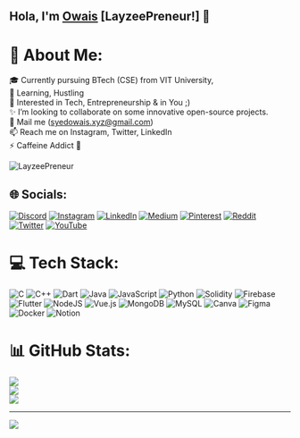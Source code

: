 ## Hola, I'm <a href="https://bit.ly/0wais">Owais</a> [LayzeePreneur!] 👋

# 💫 About Me:
🎓 Currently pursuing BTech (CSE) from VIT University,<br>🌱 Learning, Hustling<br>👀 Interested in Tech, Entrepreneurship & in You ;)<br>✨ I’m looking to collaborate on some innovative open-source projects.<br>💬 Mail me (syedowais.xyz@gmail.com)<br>📫 Reach me on Instagram, Twitter, LinkedIn<br>⚡ Caffeine Addict 👾

<p align="left"> <img src="https://komarev.com/ghpvc/?username=LayzeePreneur&label=Views&color=blue&style=plastic" alt="LayzeePreneur" /> </p>

## 🌐 Socials:
[![Discord](https://img.shields.io/badge/Discord-%237289DA.svg?logo=discord&logoColor=white)](htttps://discord.gg/CGGefNEP5S) [![Instagram](https://img.shields.io/badge/Instagram-%23E4405F.svg?logo=Instagram&logoColor=white)](https://instagram.com/syed_0wais) [![LinkedIn](https://img.shields.io/badge/LinkedIn-%230077B5.svg?logo=linkedin&logoColor=white)](https://linkedin.com/in/syed-0wais) [![Medium](https://img.shields.io/badge/Medium-12100E?logo=medium&logoColor=white)](https://medium.com/@LayzeePreneur) [![Pinterest](https://img.shields.io/badge/Pinterest-%23E60023.svg?logo=Pinterest&logoColor=white)](https://pinterest.com/LayzeePreneur) [![Reddit](https://img.shields.io/badge/Reddit-%23FF4500.svg?logo=Reddit&logoColor=white)](https://reddit.com/user/LayzeePreneur) [![Twitter](https://img.shields.io/badge/Twitter-%231DA1F2.svg?logo=Twitter&logoColor=white)](https://twitter.com/LayzeePreneur) [![YouTube](https://img.shields.io/badge/YouTube-%23FF0000.svg?logo=YouTube&logoColor=white)](https://youtube.com/c/UC7WjQnR3zHp5V52h3UmYQXg) 

# 💻 Tech Stack:
![C](https://img.shields.io/badge/c-%2300599C.svg?style=for-the-badge&logo=c&logoColor=white) ![C++](https://img.shields.io/badge/c++-%2300599C.svg?style=for-the-badge&logo=c%2B%2B&logoColor=white) ![Dart](https://img.shields.io/badge/dart-%230175C2.svg?style=for-the-badge&logo=dart&logoColor=white) ![Java](https://img.shields.io/badge/java-%23ED8B00.svg?style=for-the-badge&logo=java&logoColor=white) ![JavaScript](https://img.shields.io/badge/javascript-%23323330.svg?style=for-the-badge&logo=javascript&logoColor=%23F7DF1E) ![Python](https://img.shields.io/badge/python-3670A0?style=for-the-badge&logo=python&logoColor=ffdd54) ![Solidity](https://img.shields.io/badge/Solidity-%23363636.svg?style=for-the-badge&logo=solidity&logoColor=white) ![Firebase](https://img.shields.io/badge/firebase-%23039BE5.svg?style=for-the-badge&logo=firebase) ![Flutter](https://img.shields.io/badge/Flutter-%2302569B.svg?style=for-the-badge&logo=Flutter&logoColor=white) ![NodeJS](https://img.shields.io/badge/node.js-6DA55F?style=for-the-badge&logo=node.js&logoColor=white) ![Vue.js](https://img.shields.io/badge/vuejs-%2335495e.svg?style=for-the-badge&logo=vuedotjs&logoColor=%234FC08D) ![MongoDB](https://img.shields.io/badge/MongoDB-%234ea94b.svg?style=for-the-badge&logo=mongodb&logoColor=white) ![MySQL](https://img.shields.io/badge/mysql-%2300f.svg?style=for-the-badge&logo=mysql&logoColor=white) ![Canva](https://img.shields.io/badge/Canva-%2300C4CC.svg?style=for-the-badge&logo=Canva&logoColor=white) 	![Figma](https://img.shields.io/badge/figma-%23F24E1E.svg?style=for-the-badge&logo=figma&logoColor=white) ![Docker](https://img.shields.io/badge/docker-%230db7ed.svg?style=for-the-badge&logo=docker&logoColor=white) ![Notion](https://img.shields.io/badge/Notion-%23000000.svg?style=for-the-badge&logo=notion&logoColor=white)
# 📊 GitHub Stats:
![](https://github-readme-stats.vercel.app/api?username=LayzeePreneur&theme=city_light&hide_border=false&include_all_commits=true&count_private=true)<br/>
![](https://github-readme-streak-stats.herokuapp.com/?user=LayzeePreneur&theme=city_light&hide_border=false)<br/>
![](https://github-readme-stats.vercel.app/api/top-langs/?username=LayzeePreneur&theme=city_light&hide_border=false&include_all_commits=true&count_private=true&layout=compact)

---
[![](https://visitcount.itsvg.in/api?id=LayzeePreneur&icon=0&color=0)](https://visitcount.itsvg.in)
